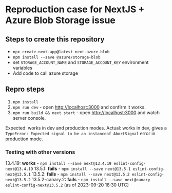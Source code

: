 # Reproduction case for NextJS + Azure Blob Storage issue

## Steps to create this repository

- `npx create-next-app@latest next-azure-blob`
- `npm install --save @azure/storage-blob`
- set `STORAGE_ACCOUNT_NAME` and `STORAGE_ACCOUNT_KEY` environment variables
- Add code to call azure storage

## Repro steps

1. `npm install`
2. `npm run dev` - open <http://localhost:3000> and confirm it works.
3. `npm run build && next start` - open <http://localhost:3000> and watch server console.

Expected: works in dev and production modes.
Actual: works in dev, gives a `TypeError: Expected signal to be an instanceof AbortSignal` error in production mode.

### Testing with other versions

13.4.19: **works** - `npm install --save next@13.4.19 eslint-config-next@13.4.19`
13.5.1: **fails** - `npm install --save next@13.5.1 eslint-config-next@13.5.1`
13.5.2: **fails** - `npm install --save next@13.5.2 eslint-config-next@13.5.2`
13.5.2-canary.2: **fails** - `npm install --save next@canary eslint-config-next@13.5.2` (as of 2023-09-20 18:30 UTC)
